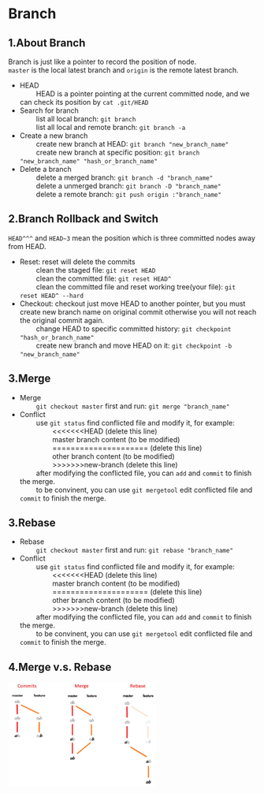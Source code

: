 Branch
============

1.About Branch
--------
Branch is just like a pointer to record the position of node. <br>
`master` is the local latest branch and `origin` is the remote latest branch. <br>
*   HEAD <br>
&ensp; &ensp; &ensp; HEAD is a pointer pointing at the current committed node, and we can check its position by `cat .git/HEAD` <br>
*   Search for branch <br>
&ensp; &ensp; &ensp; list all local branch: `git branch` <br>
&ensp; &ensp; &ensp; list all local and remote branch: `git branch -a` <br>
*   Create a new branch <br>
&ensp; &ensp; &ensp; create new branch at HEAD: `git branch "new_branch_name"` <br>
&ensp; &ensp; &ensp; create new branch at specific position: `git branch "new_branch_name" "hash_or_branch_name"` <br>
*   Delete a branch <br>
&ensp; &ensp; &ensp; delete a merged branch: `git branch -d "branch_name"` <br>
&ensp; &ensp; &ensp; delete a unmerged branch: `git branch -D "branch_name"` <br>
&ensp; &ensp; &ensp; delete a remote branch: `git push origin :"branch_name"` <br>
   

2.Branch Rollback and Switch
--------
`HEAD^^^` and `HEAD~3` mean the position which is three committed nodes away from HEAD.
*   Reset: reset will delete the commits <br>
&ensp; &ensp; &ensp; clean the staged file: `git reset HEAD` <br>
&ensp; &ensp; &ensp; clean the committed file: `git reset HEAD^` <br>
&ensp; &ensp; &ensp; clean the committed file and reset working tree(your file): `git reset HEAD^ --hard` <br>
*   Checkout: checkout just move HEAD to another pointer, but you must create new branch name on original commit otherwise you will not reach the original commit again. <br>
&ensp; &ensp; &ensp; change HEAD to specific committed history: `git checkpoint "hash_or_branch_name"` <br>
&ensp; &ensp; &ensp; create new branch and move HEAD on it: `git checkpoint -b "new_branch_name"` <br>
   

3.Merge
--------
*   Merge <br>
&ensp; &ensp; &ensp; `git checkout master` first and run: `git merge "branch_name"` <br>
*   Conflict <br>
&ensp; &ensp; &ensp; use `git status` find conflicted file and modify it, for example: <br>
&ensp; &ensp; &ensp; &ensp; &ensp; &ensp; <<<<<<<HEAD (delete this line) <br>
&ensp; &ensp; &ensp; &ensp; &ensp; &ensp; master branch content (to be modified) <br>
&ensp; &ensp; &ensp; &ensp; &ensp; &ensp; ===================== (delete this line) <br>
&ensp; &ensp; &ensp; &ensp; &ensp; &ensp; other branch content (to be modified) <br>
&ensp; &ensp; &ensp; &ensp; &ensp; &ensp; >>>>>>>new-branch (delete this line) <br>
&ensp; &ensp; &ensp; after modifying the conflicted file, you can `add` and `commit` to finish the merge. <br>
&ensp; &ensp; &ensp; to be convinent, you can use `git mergetool` edit conflicted file and `commit` to finish the merge. <br>
   

3.Rebase
--------
*   Rebase <br>
&ensp; &ensp; &ensp; `git checkout master` first and run: `git rebase "branch_name"` <br>
*   Conflict <br>
&ensp; &ensp; &ensp; use `git status` find conflicted file and modify it, for example: <br>
&ensp; &ensp; &ensp; &ensp; &ensp; &ensp; <<<<<<<HEAD (delete this line) <br>
&ensp; &ensp; &ensp; &ensp; &ensp; &ensp; master branch content (to be modified) <br>
&ensp; &ensp; &ensp; &ensp; &ensp; &ensp; ===================== (delete this line) <br>
&ensp; &ensp; &ensp; &ensp; &ensp; &ensp; other branch content (to be modified) <br>
&ensp; &ensp; &ensp; &ensp; &ensp; &ensp; >>>>>>>new-branch (delete this line) <br>
&ensp; &ensp; &ensp; after modifying the conflicted file, you can `add` and `commit` to finish the merge. <br>
&ensp; &ensp; &ensp; to be convinent, you can use `git mergetool` edit conflicted file and `commit` to finish the merge. <br>
   

4.Merge v.s. Rebase
--------
<img src="https://github.com/danniefairy/Git_note/blob/master/img/merge_rebase.jpg" width = "300"/>